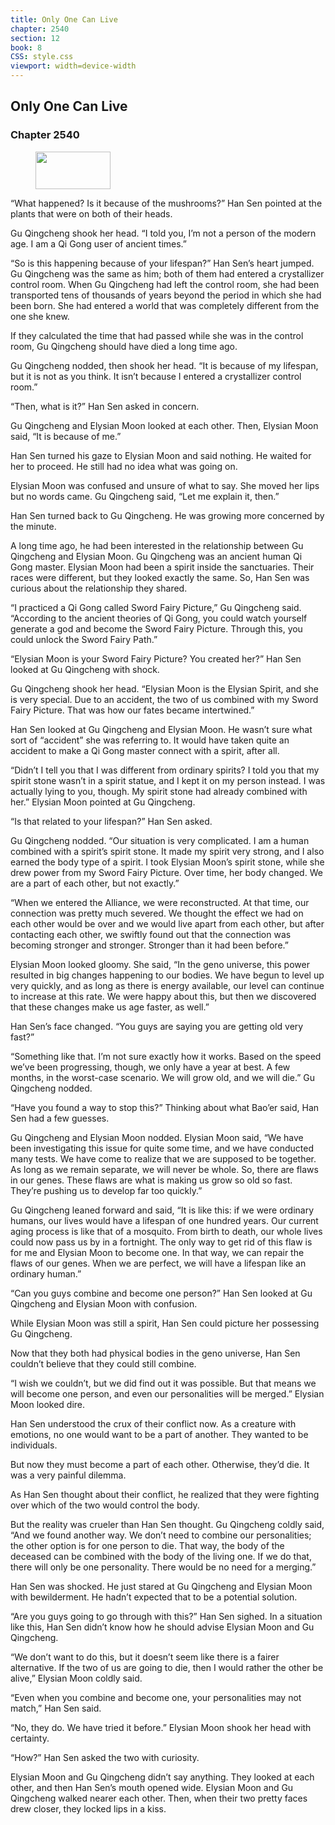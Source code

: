 ```yaml
---
title: Only One Can Live
chapter: 2540
section: 12
book: 8
CSS: style.css
viewport: width=device-width
---
```


## Only One Can Live

### Chapter 2540

<figure>
	<img src="../Images/gem.gif" alt="" id="gem" width="120" height="60" />
</figure>

“What happened? Is it because of the mushrooms?” Han Sen pointed at the plants that were on both of their heads.

Gu Qingcheng shook her head. “I told you, I’m not a person of the modern age. I am a Qi Gong user of ancient times.”

“So is this happening because of your lifespan?” Han Sen’s heart jumped. Gu Qingcheng was the same as him; both of them had entered a crystallizer control room. When Gu Qingcheng had left the control room, she had been transported tens of thousands of years beyond the period in which she had been born. She had entered a world that was completely different from the one she knew.

If they calculated the time that had passed while she was in the control room, Gu Qingcheng should have died a long time ago.

Gu Qingcheng nodded, then shook her head. “It is because of my lifespan, but it is not as you think. It isn’t because I entered a crystallizer control room.”

“Then, what is it?” Han Sen asked in concern.

Gu Qingcheng and Elysian Moon looked at each other. Then, Elysian Moon said, “It is because of me.”

Han Sen turned his gaze to Elysian Moon and said nothing. He waited for her to proceed. He still had no idea what was going on.

Elysian Moon was confused and unsure of what to say. She moved her lips but no words came. Gu Qingcheng said, “Let me explain it, then.”

Han Sen turned back to Gu Qingcheng. He was growing more concerned by the minute.

A long time ago, he had been interested in the relationship between Gu Qingcheng and Elysian Moon. Gu Qingcheng was an ancient human Qi Gong master. Elysian Moon had been a spirit inside the sanctuaries. Their races were different, but they looked exactly the same. So, Han Sen was curious about the relationship they shared.

“I practiced a Qi Gong called Sword Fairy Picture,” Gu Qingcheng said. “According to the ancient theories of Qi Gong, you could watch yourself generate a god and become the Sword Fairy Picture. Through this, you could unlock the Sword Fairy Path.”

“Elysian Moon is your Sword Fairy Picture? You created her?” Han Sen looked at Gu Qingcheng with shock.

Gu Qingcheng shook her head. “Elysian Moon is the Elysian Spirit, and she is very special. Due to an accident, the two of us combined with my Sword Fairy Picture. That was how our fates became intertwined.”

Han Sen looked at Gu Qingcheng and Elysian Moon. He wasn’t sure what sort of “accident” she was referring to. It would have taken quite an accident to make a Qi Gong master connect with a spirit, after all.

“Didn’t I tell you that I was different from ordinary spirits? I told you that my spirit stone wasn’t in a spirit statue, and I kept it on my person instead. I was actually lying to you, though. My spirit stone had already combined with her.” Elysian Moon pointed at Gu Qingcheng.

“Is that related to your lifespan?” Han Sen asked.

Gu Qingcheng nodded. “Our situation is very complicated. I am a human combined with a spirit’s spirit stone. It made my spirit very strong, and I also earned the body type of a spirit. I took Elysian Moon’s spirit stone, while she drew power from my Sword Fairy Picture. Over time, her body changed. We are a part of each other, but not exactly.”

“When we entered the Alliance, we were reconstructed. At that time, our connection was pretty much severed. We thought the effect we had on each other would be over and we would live apart from each other, but after contacting each other, we swiftly found out that the connection was becoming stronger and stronger. Stronger than it had been before.”

Elysian Moon looked gloomy. She said, “In the geno universe, this power resulted in big changes happening to our bodies. We have begun to level up very quickly, and as long as there is energy available, our level can continue to increase at this rate. We were happy about this, but then we discovered that these changes make us age faster, as well.”

Han Sen’s face changed. “You guys are saying you are getting old very fast?”

“Something like that. I’m not sure exactly how it works. Based on the speed we’ve been progressing, though, we only have a year at best. A few months, in the worst-case scenario. We will grow old, and we will die.” Gu Qingcheng nodded.

“Have you found a way to stop this?” Thinking about what Bao’er said, Han Sen had a few guesses.

Gu Qingcheng and Elysian Moon nodded. Elysian Moon said, “We have been investigating this issue for quite some time, and we have conducted many tests. We have come to realize that we are supposed to be together. As long as we remain separate, we will never be whole. So, there are flaws in our genes. These flaws are what is making us grow so old so fast. They’re pushing us to develop far too quickly.”

Gu Qingcheng leaned forward and said, “It is like this: if we were ordinary humans, our lives would have a lifespan of one hundred years. Our current aging process is like that of a mosquito. From birth to death, our whole lives could now pass us by in a fortnight. The only way to get rid of this flaw is for me and Elysian Moon to become one. In that way, we can repair the flaws of our genes. When we are perfect, we will have a lifespan like an ordinary human.”

“Can you guys combine and become one person?” Han Sen looked at Gu Qingcheng and Elysian Moon with confusion.

While Elysian Moon was still a spirit, Han Sen could picture her possessing Gu Qingcheng.

Now that they both had physical bodies in the geno universe, Han Sen couldn’t believe that they could still combine.

“I wish we couldn’t, but we did find out it was possible. But that means we will become one person, and even our personalities will be merged.” Elysian Moon looked dire.

Han Sen understood the crux of their conflict now. As a creature with emotions, no one would want to be a part of another. They wanted to be individuals.

But now they must become a part of each other. Otherwise, they’d die. It was a very painful dilemma.

As Han Sen thought about their conflict, he realized that they were fighting over which of the two would control the body.

But the reality was crueler than Han Sen thought. Gu Qingcheng coldly said, “And we found another way. We don’t need to combine our personalities; the other option is for one person to die. That way, the body of the deceased can be combined with the body of the living one. If we do that, there will only be one personality. There would be no need for a merging.”

Han Sen was shocked. He just stared at Gu Qingcheng and Elysian Moon with bewilderment. He hadn’t expected that to be a potential solution.

“Are you guys going to go through with this?” Han Sen sighed. In a situation like this, Han Sen didn’t know how he should advise Elysian Moon and Gu Qingcheng.

“We don’t want to do this, but it doesn’t seem like there is a fairer alternative. If the two of us are going to die, then I would rather the other be alive,” Elysian Moon coldly said.

“Even when you combine and become one, your personalities may not match,” Han Sen said.

“No, they do. We have tried it before.” Elysian Moon shook her head with certainty.

“How?” Han Sen asked the two with curiosity.

Elysian Moon and Gu Qingcheng didn’t say anything. They looked at each other, and then Han Sen’s mouth opened wide. Elysian Moon and Gu Qingcheng walked nearer each other. Then, when their two pretty faces drew closer, they locked lips in a kiss.